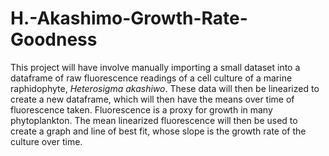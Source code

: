 # H.-Akashimo-Growth-Rate-Goodness
This project will have involve manually importing a small dataset into a dataframe of raw fluorescence readings of a cell culture of a marine raphidophyte, _Heterosigma akashiwo_. 
These data will then be linearized to create a new dataframe, which will then have the means over time of fluorescence taken. Fluorescence is a proxy for growth in many phytoplankton. The mean linearized fluorescence will then be used to create a graph and line of best fit, whose slope is the growth rate of the culture over time.
